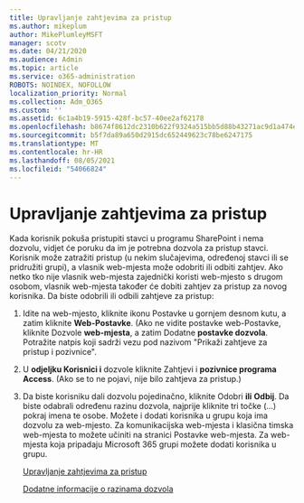 ```yaml
---
title: Upravljanje zahtjevima za pristup
ms.author: mikeplum
author: MikePlumleyMSFT
manager: scotv
ms.date: 04/21/2020
ms.audience: Admin
ms.topic: article
ms.service: o365-administration
ROBOTS: NOINDEX, NOFOLLOW
localization_priority: Normal
ms.collection: Adm_O365
ms.custom: ''
ms.assetid: 6c1a4b19-5915-428f-bc57-40ee2af62178
ms.openlocfilehash: b8674f8612dc2310b622f9324a515bb5d88b43271ac9d1a474eefa1be3cae750
ms.sourcegitcommit: b5f7da89a650d2915dc652449623c78be6247175
ms.translationtype: MT
ms.contentlocale: hr-HR
ms.lasthandoff: 08/05/2021
ms.locfileid: "54066824"
---
```

# <a name="manage-access-requests"></a>Upravljanje zahtjevima za pristup

Kada korisnik pokuša pristupiti stavci u programu SharePoint i nema dozvolu, vidjet će poruku da im je potrebna dozvola za pristup stavci. Korisnik može zatražiti pristup (u nekim slučajevima, određenoj stavci ili se pridružiti grupi), a vlasnik web-mjesta može odobriti ili odbiti zahtjev. Ako netko tko nije vlasnik web-mjesta zajednički koristi web-mjesto s drugom osobom, vlasnik web-mjesta također će dobiti zahtjev za pristup za novog korisnika. Da biste odobrili ili odbili zahtjeve za pristup:
  
1. Idite na web-mjesto, kliknite ikonu Postavke u gornjem desnom kutu, a zatim kliknite **Web-Postavke**. (Ako ne vidite postavke web-Postavke, kliknite Dozvole **web-mjesta**, a zatim Dodatne **postavke dozvola**. Potražite natpis koji sadrži vezu pod nazivom "Prikaži zahtjeve za pristup i pozivnice".
    
2. U **odjeljku Korisnici i** dozvole kliknite Zahtjevi i **pozivnice programa Access**. (Ako se to ne pojavi, nije bilo zahtjeva za pristup.)
    
3. Da biste korisniku dali dozvolu pojedinačno, kliknite Odobri **ili** **Odbij**. Da biste odabrali određenu razinu dozvola, najprije kliknite tri točke (...) pokraj imena te osobe. Možete i dodati korisnika u grupu koja ima dozvolu za web-mjesto. Za komunikacijska web-mjesta i klasična timska web-mjesta to možete učiniti na stranici Postavke web-mjesta. Za web-mjesta koja pripadaju Microsoft 365 grupi možete dodati korisnika u grupu.
    
    [Upravljanje zahtjevima za pristup ](https://go.microsoft.com/fwlink/?linkid=2008747)
    
    [Dodatne informacije o razinama dozvola](https://go.microsoft.com/fwlink/?linkid=867071)
    

